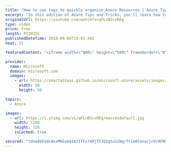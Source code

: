```yaml
---
title: "How to use tags to quickly organize Azure Resources | Azure Tips and Tricks"
excerpt: "In this edition of Azure Tips and Tricks, you'll learn how to take advantage of tags to organize your Azure resources. Watch how to use tags to add additional metadata, allowing you categorize and search for your resources in the Azure portal.   For more tips and tricks, visit: http://azuredev.tips/"
originalUrl: https://youtube.com/watch?v=qFLvB5cxREg
type: video
price: Free
length: PT1M15S
publishedDateTime: 2018-09-06T19:03:49Z
heat: 51

featuredContent: "<iframe width=\"800\" height=\"500\" frameborder=\"0\" src=\"https://www.youtube.com/embed/qFLvB5cxREg\" allow=\"accelerometer; autoplay; encrypted-media; gyroscope; picture-in-picture\" allowfullscreen></iframe>"

provider:
  name: Microsoft
  domain: microsoft.com
  images:
    - url: https://smartableai.github.io/microsoft-azure/assets/images/organizations/microsoft.com-50x50.jpg
      width: 50
      height: 50

topics:
  - Azure

images:
  - url: https://i.ytimg.com/vi/qFLvB5cxREg/maxresdefault.jpg
    width: 1280
    height: 720
    isCached: true

secured: "tdna4Vh1dcWxxM6Gzm4IAIIfFx74Mjf5JQ2g5u1iWg/ftiw8Sxna/jrd/AFN5DN6UC43SHBp4Sks5PuBVumLKPQhaQSaoYa0BpZ/rqDIpKFcnWuUfii4RLwKw1nOowaDM3+i7E5oeWRt2GyyheVhsOgUchsycH4qB0gHrw+dpNYZHlcidh1o3RzNa4SAzgXFkbkRQlbjIXPTBoqF+0rwtb4Jelrk2TU2NMBFbiEnlOjVKP6g9J6tpFApimXMDy7O+5BXY3+PXoq5ubWIZ0GshxKUuHtQPWS7Upur8bIb+yy+z0c7isXzBq/QtvI+uE3JJuB8nVC0Fg2EDXiL9Vgdtrcr8GOG3d9mL8HYOP4lvkinddYOAC37Qw83KXycBGPQFFBpacML7rIKubN44PGMJDmL0kgj8JbkkAP0A4ByJZc=;MqELKvDt4FxfU9yGACDv7Q=="
---
```



